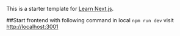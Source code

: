 This is a starter template for [Learn Next.js](https://nextjs.org/learn).

##Start frontend with following command in local 
`npm run dev`
visit [http://localhost:3001](http://localhost:3001)